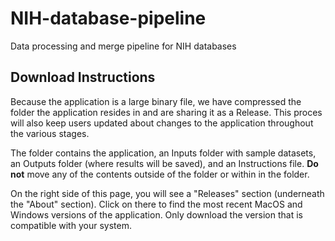 # NIH-database-pipeline
Data processing and merge pipeline for NIH databases

Download Instructions
---

Because the application is a large binary file, we have compressed the folder the application resides in and are sharing it as a Release. This proces will also keep users updated about changes to the application throughout the various stages. 

The folder contains the application, an Inputs folder with sample datasets, an Outputs folder (where results will be saved), and an Instructions file. **Do not** move any of the contents outside of the folder or within in the folder. 

On the right side of this page, you will see a "Releases" section (underneath the "About" section). Click on there to find the most recent MacOS and Windows versions of the application. Only download the version that is compatible with your system. 
